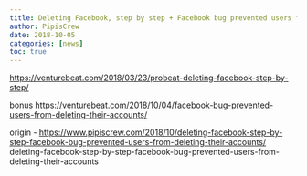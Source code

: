 ```yaml
---
title: Deleting Facebook, step by step + Facebook bug prevented users from deleting their accounts
author: PipisCrew
date: 2018-10-05
categories: [news]
toc: true
---
```


https://venturebeat.com/2018/03/23/probeat-deleting-facebook-step-by-step/

bonus https://venturebeat.com/2018/10/04/facebook-bug-prevented-users-from-deleting-their-accounts/

origin - https://www.pipiscrew.com/2018/10/deleting-facebook-step-by-step-facebook-bug-prevented-users-from-deleting-their-accounts/ deleting-facebook-step-by-step-facebook-bug-prevented-users-from-deleting-their-accounts